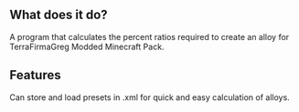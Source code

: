 ## What does it do?
A program that calculates the percent ratios required to create an alloy for TerraFirmaGreg Modded Minecraft Pack.

## Features
Can store and load presets in .xml for quick and easy calculation of alloys.
